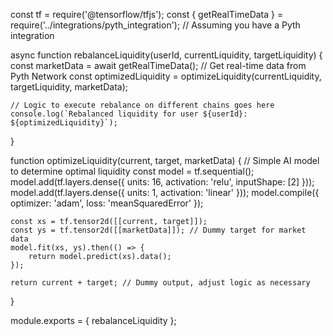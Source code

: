 const tf = require('@tensorflow/tfjs');
const { getRealTimeData } = require('../integrations/pyth_integration'); // Assuming you have a Pyth integration

async function rebalanceLiquidity(userId, currentLiquidity, targetLiquidity) {
    const marketData = await getRealTimeData(); // Get real-time data from Pyth Network
    const optimizedLiquidity = optimizeLiquidity(currentLiquidity, targetLiquidity, marketData);

    // Logic to execute rebalance on different chains goes here
    console.log(`Rebalanced liquidity for user ${userId}: ${optimizedLiquidity}`);
}

function optimizeLiquidity(current, target, marketData) {
    // Simple AI model to determine optimal liquidity
    const model = tf.sequential();
    model.add(tf.layers.dense({ units: 16, activation: 'relu', inputShape: [2] }));
    model.add(tf.layers.dense({ units: 1, activation: 'linear' }));
    model.compile({ optimizer: 'adam', loss: 'meanSquaredError' });

    const xs = tf.tensor2d([[current, target]]);
    const ys = tf.tensor2d([[marketData]]); // Dummy target for market data
    model.fit(xs, ys).then(() => {
        return model.predict(xs).data();
    });

    return current + target; // Dummy output, adjust logic as necessary
}

module.exports = { rebalanceLiquidity };